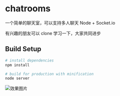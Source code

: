 # chatrooms

一个简单的聊天室，可以支持多人聊天 Node + Socket.io

有兴趣的朋友可以 clone 学习一下，大家共同进步

## Build Setup

``` bash
# install dependencies
npm install

# build for production with minification
node server 

```


![效果图片](https://github.com/guopz/nodojs-chatrooms/blob/master/public/img/GIF.gif)
